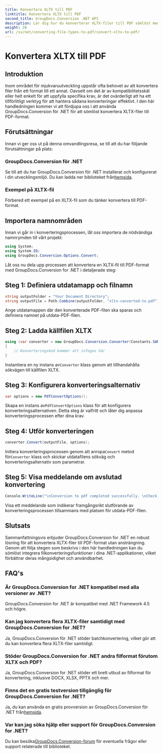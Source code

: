 ```yaml
---
title: Konvertera XLTX till PDF
linktitle: Konvertera XLTX till PDF
second_title: GroupDocs.Conversion .NET API
description: Lär dig hur du konverterar XLTX-filer till PDF sömlöst med GroupDocs.Conversion for .NET. Förbättra dina .NET-applikationers mångsidighet.
weight: 28
url: /sv/net/converting-file-types-to-pdf/convert-xltx-to-pdf/
---
```


# Konvertera XLTX till PDF

## Introduktion
Inom området för mjukvaruutveckling uppstår ofta behovet av att konvertera filer från ett format till ett annat. Oavsett om det är av kompatibilitetsskäl eller helt enkelt för att uppfylla specifika krav, är det ovärderligt att ha ett tillförlitligt verktyg för att hantera sådana konverteringar effektivt. I den här handledningen kommer vi att fördjupa oss i att använda GroupDocs.Conversion för .NET för att sömlöst konvertera XLTX-filer till PDF-format. 
## Förutsättningar
Innan vi ger oss ut på denna omvandlingsresa, se till att du har följande förutsättningar på plats:
### GroupDocs.Conversion för .NET
 Se till att du har GroupDocs.Conversion för .NET installerat och konfigurerat i din utvecklingsmiljö. Du kan ladda ner biblioteket från[hemsida](https://releases.groupdocs.com/conversion/net/).
### Exempel på XLTX-fil
Förbered ett exempel på en XLTX-fil som du tänker konvertera till PDF-format.

## Importera namnområden
Innan vi går in i konverteringsprocessen, låt oss importera de nödvändiga namnrymden till vårt projekt:

```csharp
using System;
using System.IO;
using GroupDocs.Conversion.Options.Convert;
```

Låt oss nu dela upp processen att konvertera en XLTX-fil till PDF-format med GroupDocs.Conversion for .NET i detaljerade steg:
## Steg 1: Definiera utdatamapp och filnamn
```csharp
string outputFolder = "Your Document Directory";
string outputFile = Path.Combine(outputFolder, "xltx-converted-to.pdf");
```
Ange utdatamappen där den konverterade PDF-filen ska sparas och definiera namnet på utdata-PDF-filen.
## Steg 2: Ladda källfilen XLTX
```csharp
using (var converter = new GroupDocs.Conversion.Converter(Constants.SAMPLE_XLTX))
{
    // Konverteringskod kommer att infogas här
}
```
 Instantiera en ny instans av`Converter` klass genom att tillhandahålla sökvägen till källfilen XLTX.
## Steg 3: Konfigurera konverteringsalternativ
```csharp
var options = new PdfConvertOptions();
```
 Skapa en instans av`PdfConvertOptions` klass för att konfigurera konverteringsalternativen. Detta steg är valfritt och låter dig anpassa konverteringsprocessen efter dina krav.
## Steg 4: Utför konverteringen
```csharp
converter.Convert(outputFile, options);
```
 Initiera konverteringsprocessen genom att anropa`Convert` metod för`Converter` klass och skickar utdatafilens sökväg och konverteringsalternativ som parametrar.
## Steg 5: Visa meddelande om avslutad konvertering
```csharp
Console.WriteLine("\nConversion to pdf completed successfully. \nCheck output in {0}", outputFolder);
```
Visa ett meddelande som indikerar framgångsrikt slutförande av konverteringsprocessen tillsammans med platsen för utdata-PDF-filen.

## Slutsats
Sammanfattningsvis erbjuder GroupDocs.Conversion for .NET en robust lösning för att konvertera XLTX-filer till PDF-format utan ansträngning. Genom att följa stegen som beskrivs i den här handledningen kan du sömlöst integrera filkonverteringsfunktioner i dina .NET-applikationer, vilket förbättrar deras mångsidighet och användbarhet.
## FAQ's
### Är GroupDocs.Conversion for .NET kompatibel med alla versioner av .NET?
GroupDocs.Conversion for .NET är kompatibel med .NET Framework 4.5 och högre.
### Kan jag konvertera flera XLTX-filer samtidigt med GroupDocs.Conversion for .NET?
Ja, GroupDocs.Conversion för .NET stöder batchkonvertering, vilket gör att du kan konvertera flera XLTX-filer samtidigt.
### Stöder GroupDocs.Conversion for .NET andra filformat förutom XLTX och PDF?
Ja, GroupDocs.Conversion for .NET stöder ett brett utbud av filformat för konvertering, inklusive DOCX, XLSX, PPTX och mer.
### Finns det en gratis testversion tillgänglig för GroupDocs.Conversion for .NET?
 Ja, du kan använda en gratis provversion av GroupDocs.Conversion för .NET från[hemsida](https://releases.groupdocs.com/).
### Var kan jag söka hjälp eller support för GroupDocs.Conversion for .NET?
 Du kan besöka[GroupDocs.Conversion-forum](https://forum.groupdocs.com/c/conversion/11) för eventuella frågor eller support relaterade till biblioteket.